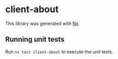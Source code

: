 # client-about

This library was generated with [Nx](https://nx.dev).

## Running unit tests

Run `nx test client-about` to execute the unit tests.
